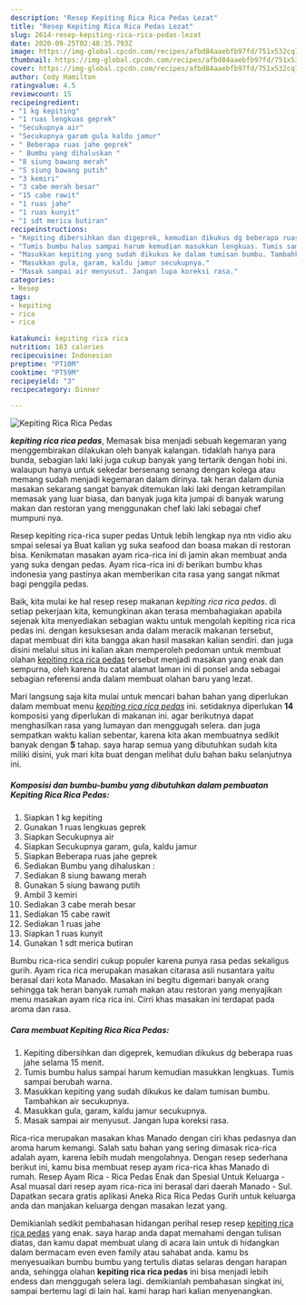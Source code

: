 ```yaml
---
description: "Resep Kepiting Rica Rica Pedas Lezat"
title: "Resep Kepiting Rica Rica Pedas Lezat"
slug: 2614-resep-kepiting-rica-rica-pedas-lezat
date: 2020-09-25T02:48:35.793Z
image: https://img-global.cpcdn.com/recipes/afbd84aaebfb97fd/751x532cq70/kepiting-rica-rica-pedas-foto-resep-utama.jpg
thumbnail: https://img-global.cpcdn.com/recipes/afbd84aaebfb97fd/751x532cq70/kepiting-rica-rica-pedas-foto-resep-utama.jpg
cover: https://img-global.cpcdn.com/recipes/afbd84aaebfb97fd/751x532cq70/kepiting-rica-rica-pedas-foto-resep-utama.jpg
author: Cody Hamilton
ratingvalue: 4.5
reviewcount: 15
recipeingredient:
- "1 kg kepiting"
- "1 ruas lengkuas geprek"
- "Secukupnya air"
- "Secukupnya garam gula kaldu jamur"
- " Beberapa ruas jahe geprek"
- " Bumbu yang dihaluskan "
- "8 siung bawang merah"
- "5 siung bawang putih"
- "3 kemiri"
- "3 cabe merah besar"
- "15 cabe rawit"
- "1 ruas jahe"
- "1 ruas kunyit"
- "1 sdt merica butiran"
recipeinstructions:
- "Kepiting dibersihkan dan digeprek, kemudian dikukus dg beberapa ruas jahe selama 15 menit."
- "Tumis bumbu halus sampai harum kemudian masukkan lengkuas. Tumis sampai berubah warna."
- "Masukkan kepiting yang sudah dikukus ke dalam tumisan bumbu. Tambahkan air secukupnya."
- "Masukkan gula, garam, kaldu jamur secukupnya."
- "Masak sampai air menyusut. Jangan lupa koreksi rasa."
categories:
- Resep
tags:
- kepiting
- rica
- rica

katakunci: kepiting rica rica 
nutrition: 163 calories
recipecuisine: Indonesian
preptime: "PT10M"
cooktime: "PT59M"
recipeyield: "3"
recipecategory: Dinner

---
```



![Kepiting Rica Rica Pedas](https://img-global.cpcdn.com/recipes/afbd84aaebfb97fd/751x532cq70/kepiting-rica-rica-pedas-foto-resep-utama.jpg)

<b><i>kepiting rica rica pedas</i></b>, Memasak bisa menjadi sebuah kegemaran yang menggembirakan dilakukan oleh banyak kalangan. tidaklah hanya para bunda, sebagian laki laki juga cukup banyak yang tertarik dengan hobi ini. walaupun hanya untuk sekedar bersenang senang dengan kolega atau memang sudah menjadi kegemaran dalam dirinya. tak heran dalam dunia masakan sekarang sangat banyak ditemukan laki laki dengan ketrampilan memasak yang luar biasa, dan banyak juga kita jumpai di banyak warung makan dan restoran yang menggunakan chef laki laki sebagai chef mumpuni nya.

Resep kepiting rica-rica super pedas Untuk lebih lengkap nya ntn vidio aku smpai selesai ya Buat kalian yg suka seafood dan boasa makan di restoran bisa. Kenikmatan masakan ayam rica-rica ini di jamin akan membuat anda yang suka dengan pedas. Ayam rica-rica ini di berikan bumbu khas indonesia yang pastinya akan memberikan cita rasa yang sangat nikmat bagi penggila pedas.

Baik, kita mulai ke hal resep resep makanan <i>kepiting rica rica pedas</i>. di setiap pekerjaan kita, kemungkinan akan terasa membahagiakan apabila sejenak kita menyediakan sebagian waktu untuk mengolah kepiting rica rica pedas ini. dengan kesuksesan anda dalam meracik makanan tersebut, dapat membuat diri kita bangga akan hasil masakan kalian sendiri. dan juga disini melalui situs ini kalian akan memperoleh pedoman untuk membuat olahan <u>kepiting rica rica pedas</u> tersebut menjadi masakan yang enak dan sempurna, oleh karena itu catat alamat laman ini di ponsel anda sebagai sebagian referensi anda dalam membuat olahan baru yang lezat.


Mari langsung saja kita mulai untuk mencari bahan bahan yang diperlukan dalam membuat menu <u><i>kepiting rica rica pedas</i></u> ini. setidaknya diperlukan <b>14</b> komposisi yang diperlukan di makanan ini. agar berikutnya dapat menghasilkan rasa yang lumayan dan menggugah selera. dan juga sempatkan waktu kalian sebentar, karena kita akan membuatnya sedikit banyak dengan <b>5</b> tahap. saya harap semua yang dibutuhkan sudah kita miliki disini, yuk mari kita buat dengan melihat dulu bahan baku selanjutnya ini.

<!--inarticleads1-->

##### Komposisi dan bumbu-bumbu yang dibutuhkan dalam pembuatan Kepiting Rica Rica Pedas:

1. Siapkan 1 kg kepiting
1. Gunakan 1 ruas lengkuas geprek
1. Siapkan Secukupnya air
1. Siapkan Secukupnya garam, gula, kaldu jamur
1. Siapkan  Beberapa ruas jahe geprek
1. Sediakan  Bumbu yang dihaluskan :
1. Sediakan 8 siung bawang merah
1. Gunakan 5 siung bawang putih
1. Ambil 3 kemiri
1. Sediakan 3 cabe merah besar
1. Sediakan 15 cabe rawit
1. Sediakan 1 ruas jahe
1. Siapkan 1 ruas kunyit
1. Gunakan 1 sdt merica butiran


Bumbu rica-rica sendiri cukup populer karena punya rasa pedas sekaligus gurih. Ayam rica rica merupakan masakan citarasa asli nusantara yaitu berasal dari kota Manado. Masakan ini begitu digemari banyak orang sehingga tak heran banyak rumah makan atau restoran yang menyajikan menu masakan ayam rica rica ini. Cirri khas masakan ini terdapat pada aroma dan rasa. 

<!--inarticleads2-->

##### Cara membuat Kepiting Rica Rica Pedas:

1. Kepiting dibersihkan dan digeprek, kemudian dikukus dg beberapa ruas jahe selama 15 menit.
1. Tumis bumbu halus sampai harum kemudian masukkan lengkuas. Tumis sampai berubah warna.
1. Masukkan kepiting yang sudah dikukus ke dalam tumisan bumbu. Tambahkan air secukupnya.
1. Masukkan gula, garam, kaldu jamur secukupnya.
1. Masak sampai air menyusut. Jangan lupa koreksi rasa.


Rica-rica merupakan masakan khas Manado dengan ciri khas pedasnya dan aroma harum kemangi. Salah satu bahan yang sering dimasak rica-rica adalah ayam, karena lebih mudah mengolahnya. Dengan resep sederhana berikut ini, kamu bisa membuat resep ayam rica-rica khas Manado di rumah. Resep Ayam Rica - Rica Pedas Enak dan Spesial Untuk Keluarga - Asal muasal dari resep ayam rica-rica ini berasal dari daerah Manado - Sul. Dapatkan secara gratis aplikasi Aneka Rica Rica Pedas Gurih untuk keluarga anda dan manjakan keluarga dengan masakan lezat yang. 

Demikianlah sedikit pembahasan hidangan perihal resep resep <u>kepiting rica rica pedas</u> yang enak. saya harap anda dapat memahami dengan tulisan diatas, dan kamu dapat membuat ulang di acara lain untuk di hidangkan dalam bermacam even even family atau sahabat anda. kamu bs menyesuaikan bumbu bumbu yang tertulis diatas selaras dengan harapan anda, sehingga olahan <b>kepiting rica rica pedas</b> ini bisa menjadi lebih endess dan menggugah selera lagi. demikianlah pembahasan singkat ini, sampai bertemu lagi di lain hal. kami harap hari kalian menyenangkan.
